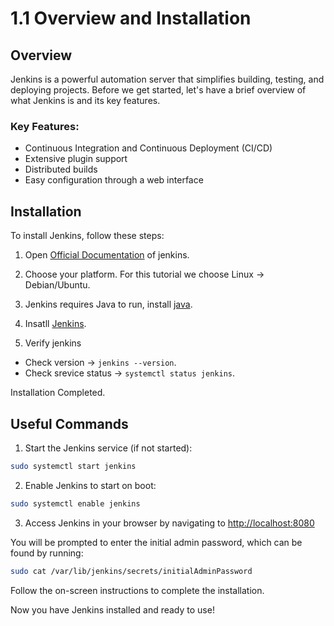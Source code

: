 # 1.1 Overview and Installation

## Overview

Jenkins is a powerful automation server that simplifies building, testing, and deploying projects. Before we get started, let's have a brief overview of what Jenkins is and its key features.

### Key Features:

- Continuous Integration and Continuous Deployment (CI/CD)
- Extensive plugin support
- Distributed builds
- Easy configuration through a web interface

## Installation

To install Jenkins, follow these steps:

1. Open [Official Documentation](https://www.jenkins.io/doc/book/installing/) of jenkins.

2. Choose your platform. For this tutorial we choose Linux -> Debian/Ubuntu.
3. Jenkins requires Java to run, install [java](https://www.jenkins.io/doc/book/installing/linux/#installation-of-java).
4. Insatll [Jenkins](https://www.jenkins.io/doc/book/installing/linux/#long-term-support-release).
5. Verify jenkins

- Check version -> `jenkins --version`.
- Check srevice status -> `systemctl status jenkins`.

Installation Completed.

## Useful Commands

1.  Start the Jenkins service (if not started):

```bash
sudo systemctl start jenkins
```

2. Enable Jenkins to start on boot:

```bash
sudo systemctl enable jenkins
```

3. Access Jenkins in your browser by navigating to [http://localhost:8080](http://localhost:8080)

You will be prompted to enter the initial admin password, which can be found by running:

```bash
sudo cat /var/lib/jenkins/secrets/initialAdminPassword
```

Follow the on-screen instructions to complete the installation.

Now you have Jenkins installed and ready to use!
